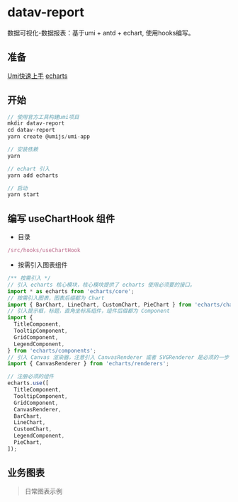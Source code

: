 # datav-report
数据可视化-数据报表：基于umi + antd + echart, 使用hooks编写。

## 准备
[Umi快速上手](https://umijs.org/zh-CN/docs/getting-started)
[echarts](https://echarts.apache.org/zh/index.html)

## 开始
```javascript
// 使用官方工具构建umi项目
mkdir datav-report
cd datav-report
yarn create @umijs/umi-app

// 安装依赖
yarn

// echart 引入
yarn add echarts

// 启动
yarn start
```

## 编写 useChartHook 组件
- 目录
```javascript
/src/hooks/useChartHook
```

- 按需引入图表组件
```javascript
/** 按需引入 */
// 引入 echarts 核心模块，核心模块提供了 echarts 使用必须要的接口。
import * as echarts from 'echarts/core';
// 按需引入图表，图表后缀都为 Chart
import { BarChart, LineChart, CustomChart, PieChart } from 'echarts/charts';
// 引入提示框，标题，直角坐标系组件，组件后缀都为 Component
import {
  TitleComponent,
  TooltipComponent,
  GridComponent,
  LegendComponent,
} from 'echarts/components';
// 引入 Canvas 渲染器，注意引入 CanvasRenderer 或者 SVGRenderer 是必须的一步
import { CanvasRenderer } from 'echarts/renderers';

// 注册必须的组件
echarts.use([
  TitleComponent,
  TooltipComponent,
  GridComponent,
  CanvasRenderer,
  BarChart,
  LineChart,
  CustomChart,
  LegendComponent,
  PieChart,
]);
```

## 业务图表
> 日常图表示例